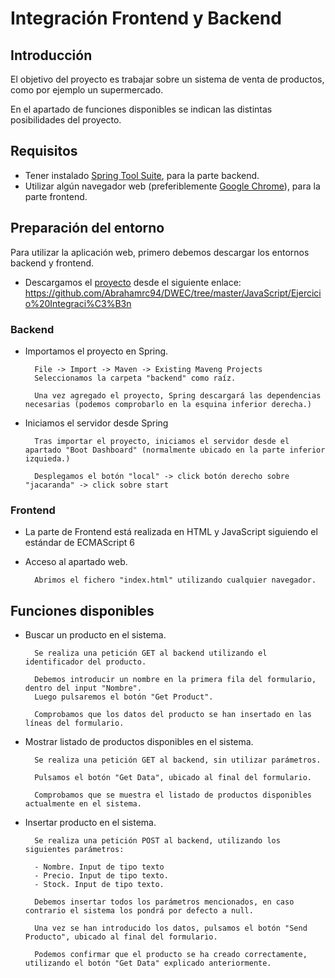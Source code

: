 # Integración Frontend y Backend

## Introducción

El objetivo del proyecto es trabajar sobre un sistema de venta de productos, como por ejemplo un supermercado.

En el apartado de funciones disponibles se indican las distintas posibilidades del proyecto.

## Requisitos

- Tener instalado [Spring Tool Suite](https://spring.io/tools), para la parte backend.
- Utilizar algún navegador web (preferiblemente [Google Chrome](https://www.google.com/intl/es_es/chrome/)), para la parte frontend.

## Preparación del entorno

Para utilizar la aplicación web, primero debemos descargar los entornos backend y frontend.

- Descargamos el [proyecto](https://github.com/Abrahamrc94/DWEC/tree/master/JavaScript/Ejercicio%20Integraci%C3%B3n) desde el siguiente enlace:
  https://github.com/Abrahamrc94/DWEC/tree/master/JavaScript/Ejercicio%20Integraci%C3%B3n

### Backend

- Importamos el proyecto en Spring.

        File -> Import -> Maven -> Existing Maveng Projects
        Seleccionamos la carpeta "backend" como raíz.

        Una vez agregado el proyecto, Spring descargará las dependencias necesarias (podemos comprobarlo en la esquina inferior derecha.)

- Iniciamos el servidor desde Spring

        Tras importar el proyecto, iniciamos el servidor desde el apartado "Boot Dashboard" (normalmente ubicado en la parte inferior izquieda.)

        Desplegamos el botón "local" -> click botón derecho sobre "jacaranda" -> click sobre start

### Frontend

- La parte de Frontend está realizada en HTML y JavaScript siguiendo el estándar de ECMAScript 6 

- Acceso al apartado web.

        Abrimos el fichero "index.html" utilizando cualquier navegador.

## Funciones disponibles

- Buscar un producto en el sistema.

        Se realiza una petición GET al backend utilizando el identificador del producto.

        Debemos introducir un nombre en la primera fila del formulario, dentro del input "Nombre".
        Luego pulsaremos el botón "Get Product".

        Comprobamos que los datos del producto se han insertado en las líneas del formulario.

- Mostrar listado de productos disponibles en el sistema.

        Se realiza una petición GET al backend, sin utilizar parámetros.

        Pulsamos el botón "Get Data", ubicado al final del formulario.

        Comprobamos que se muestra el listado de productos disponibles actualmente en el sistema.

- Insertar producto en el sistema.

        Se realiza una petición POST al backend, utilizando los siguientes parámetros:

        - Nombre. Input de tipo texto
        - Precio. Input de tipo texto.
        - Stock. Input de tipo texto.

        Debemos insertar todos los parámetros mencionados, en caso contrario el sistema los pondrá por defecto a null.

        Una vez se han introducido los datos, pulsamos el botón "Send Producto", ubicado al final del formulario.

        Podemos confirmar que el producto se ha creado correctamente, utilizando el botón "Get Data" explicado anteriormente.